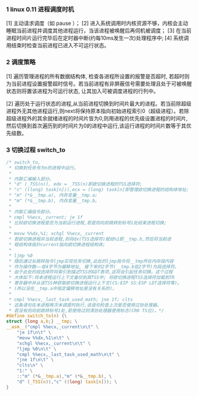 ### 1 linux 0.11 进程调度时机
[1] 主动请求调度（如 pause ）；
[2] 进入系统调用时内核资源不够，内核会主动睡眠当前进程并调度其他进程运行，当该进程被唤醒后再伺机被调度；
[3] 在当前进程时间片运行完毕后在定时器中断(约每10ms发生一次)处理程序中;
[4] 系统调用结束时检查当前进程已进入不可运行状态。

### 2 调度策略
[1] 遍历管理进程的所有数据结构体, 检查各进程所设置的报警是否超时, 若超时则为当前进程设置报警超时信号。若当前进程有非屏蔽信号需要处理且处于可被唤醒状态则将置该进程为可运行状态, 让其加入可被调度进程的行列中。

[2] 遍历处于运行状态的进程,从当前进程切换到时间片最大的进程。若当前除超级进程外无其他进程运行,则next将保持原本指向初始进程索引0（超级进程）。若除超级进程外的其余就绪进程的时间片皆为0,则用进程的优先级设置进程的时间片,然后切换到首次遍历到的时间片为0的进程中运行,该运行进程的时间片数等于其优先级数。

### 3 切换过程 switch_to
```C
/* switch_to,
 * 切换到任务号为n的进程中运行。
 *
 * 内联汇编输入部分。
 * "d" (_TSS(n)), edx = _TSS(n)即欲切换进程的TSS选择符;
 * "c" ((long) task[n])),ecx = (long) task[n]即管理欲切换进程的结构体地址;
 * "m" (*&__tmp.a), 内存变量__tmp.a;
 * "m" (*&__tmp.b), 内存变量__tmp.b。
 *
 * 内联汇编指令部分。
 * cmpl %%ecx,_current; je 1f
 * 比较欲切换进程是否为当前运行进程,若是则向前跳转到标号1处结束进程切换;
 * 
 * movw %%dx,%1; xchgl %%ecx,_current
 * 若欲切换进程非当前进程,则将dx(TSS选择符)赋给%1即__tmp.b,然后将当前进
 * 程结构体指针current指向欲切换进程结构体;
 *
 * ljmp %0
 * 随后通过长跳转指令ljmp实现任务切换,此处的ljmp指令将__tmp所在内存段内容
 * 作为操作数——低4字节为偏移地址, 接下来的2字节(__tmp.b低2字节)为段选择符。
 * 由于此处的段选择符将索引到描述TSS的GDT表项,这将会引起任务切换。这个过程
 * 大体如下:将本进程运行上下文备份到其TSS中; 将欲切换进程TSS选择符加载到TR
 * 寄存器中并从该TSS种获取欲切换进程运行上下文(CS:EIP SS:ESP LDT选择符等)。
 * (所以没在__tmp.a中指定偏移地址是没有关系的)。
 *
 * cmpl %%ecx,_last_task_used_math; jne 1f; clts
 * 这条语句在本进程再次本调度时执行,该语句检查上次是否使用过协处理器。
 * 若没有则向前跳转标号1处,若使用过则清协处理器使用标志(CR0 TS位)。*/
#define switch_to(n) {\
struct {long a,b;} __tmp; \
__asm__("cmpl %%ecx,_current\n\t" \
    "je 1f\n\t" \
    "movw %%dx,%1\n\t" \
    "xchgl %%ecx,_current\n\t" \
    "ljmp %0\n\t" \
    "cmpl %%ecx,_last_task_used_math\n\t" \
    "jne 1f\n\t" \
    "clts\n" \
    "1:" \
    ::"m" (*&__tmp.a),"m" (*&__tmp.b), \
    "d" (_TSS(n)),"c" ((long) task[n])); \
}
```